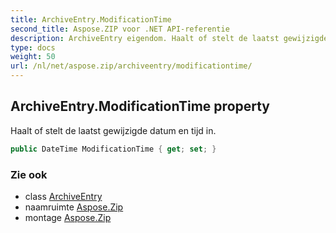 ```yaml
---
title: ArchiveEntry.ModificationTime
second_title: Aspose.ZIP voor .NET API-referentie
description: ArchiveEntry eigendom. Haalt of stelt de laatst gewijzigde datum en tijd in.
type: docs
weight: 50
url: /nl/net/aspose.zip/archiveentry/modificationtime/
---
```

## ArchiveEntry.ModificationTime property

Haalt of stelt de laatst gewijzigde datum en tijd in.

```csharp
public DateTime ModificationTime { get; set; }
```

### Zie ook

* class [ArchiveEntry](../)
* naamruimte [Aspose.Zip](../../archiveentry/)
* montage [Aspose.Zip](../../../)


